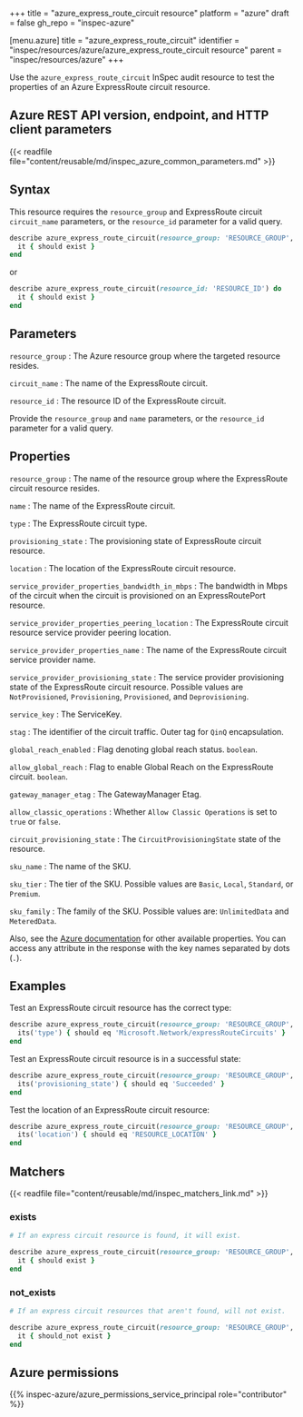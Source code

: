 +++
title = "azure_express_route_circuit resource"
platform = "azure"
draft = false
gh_repo = "inspec-azure"

[menu.azure]
title = "azure_express_route_circuit"
identifier = "inspec/resources/azure/azure_express_route_circuit resource"
parent = "inspec/resources/azure"
+++

Use the `azure_express_route_circuit` InSpec audit resource to test the properties of an Azure ExpressRoute circuit resource.

## Azure REST API version, endpoint, and HTTP client parameters

{{< readfile file="content/reusable/md/inspec_azure_common_parameters.md" >}}

## Syntax

This resource requires the `resource_group` and ExpressRoute circuit `circuit_name` parameters, or the `resource_id` parameter for a valid query.

```ruby
describe azure_express_route_circuit(resource_group: 'RESOURCE_GROUP', circuit_name: 'EXPRESS_CIRCUIT_NAME') do
  it { should exist }
end
```

or

```ruby
describe azure_express_route_circuit(resource_id: 'RESOURCE_ID') do
  it { should exist }
end
```

## Parameters

`resource_group`
: The Azure resource group where the targeted resource resides.

`circuit_name`
: The name of the ExpressRoute circuit.

`resource_id`
: The resource ID of the ExpressRoute circuit.

Provide the `resource_group` and `name` parameters, or the `resource_id` parameter for a valid query.

## Properties

`resource_group`
: The name of the resource group where the ExpressRoute circuit resource resides.

`name`
: The name of the ExpressRoute circuit.

`type`
: The ExpressRoute circuit type.

`provisioning_state`
: The provisioning state of ExpressRoute circuit resource.

`location`
: The location of the ExpressRoute circuit resource.

`service_provider_properties_bandwidth_in_mbps`
: The bandwidth in Mbps of the circuit when the circuit is provisioned on an ExpressRoutePort resource.

`service_provider_properties_peering_location`
: The ExpressRoute circuit resource service provider peering location.

`service_provider_properties_name`
: The name of the ExpressRoute circuit service provider name.

`service_provider_provisioning_state`
: The service provider provisioning state of the ExpressRoute circuit resource. Possible values are `NotProvisioned`, `Provisioning`, `Provisioned`, and `Deprovisioning`.

`service_key`
: The ServiceKey.

`stag`
: The identifier of the circuit traffic. Outer tag for `QinQ` encapsulation.

`global_reach_enabled`
: Flag denoting global reach status. `boolean`.

`allow_global_reach`
: Flag to enable Global Reach on the ExpressRoute circuit. `boolean`.

`gateway_manager_etag`
: The GatewayManager Etag.

`allow_classic_operations`
: Whether `Allow Classic Operations` is set to `true` or `false`.

`circuit_provisioning_state`
: The `CircuitProvisioningState` state of the resource.

`sku_name`
: The name of the SKU.

`sku_tier`
: The tier of the SKU. Possible values are `Basic`, `Local`, `Standard`, or `Premium`.

`sku_family`
: The family of the SKU. Possible values are: `UnlimitedData` and `MeteredData`.

Also, see the [Azure documentation](https://docs.microsoft.com/en-us/rest/api/expressroute/express-route-circuits/get) for other available properties. You can access any attribute in the response with the key names separated by dots (`.`).

## Examples

Test an ExpressRoute circuit resource has the correct type:

```ruby
describe azure_express_route_circuit(resource_group: 'RESOURCE_GROUP', circuit_name: 'EXPRESS_CIRCUIT_NAME') do
  its('type') { should eq 'Microsoft.Network/expressRouteCircuits' }
end
```

Test an ExpressRoute circuit resource is in a successful state:

```ruby
describe azure_express_route_circuit(resource_group: 'RESOURCE_GROUP', circuit_name: 'EXPRESS_CIRCUIT_NAME') do
  its('provisioning_state') { should eq 'Succeeded' }
end
```

Test the location of an ExpressRoute circuit resource:

```ruby
describe azure_express_route_circuit(resource_group: 'RESOURCE_GROUP', circuit_name: 'EXPRESS_CIRCUIT_NAME') do
  its('location') { should eq 'RESOURCE_LOCATION' }
end
```

## Matchers

{{< readfile file="content/reusable/md/inspec_matchers_link.md" >}}

### exists

```ruby
# If an express circuit resource is found, it will exist.

describe azure_express_route_circuit(resource_group: 'RESOURCE_GROUP', circuit_name: 'EXPRESS_CIRCUIT_NAME') do
  it { should exist }
end
```

### not_exists

```ruby
# If an express circuit resources that aren't found, will not exist.

describe azure_express_route_circuit(resource_group: 'RESOURCE_GROUP', circuit_name: 'DOESNOTEXIST') do
  it { should_not exist }
end
```

## Azure permissions

{{% inspec-azure/azure_permissions_service_principal role="contributor" %}}
